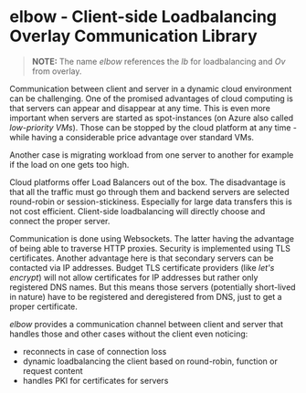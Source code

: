 # elbow - Client-side Loadbalancing Overlay Communication Library

> **NOTE:** The name *elbow* references the *lb* for loadbalancing and *Ov* from overlay.

Communication between client and server in a dynamic cloud environment can be challenging. One of the promised advantages of cloud computing is that servers can appear and disappear at any time. This is even more important when servers are started as spot-instances (on Azure also called *low-priority VMs*). Those can be stopped by the cloud platform at any time - while having a considerable price advantage over standard VMs.

Another case is migrating workload from one server to another for example if the load on one gets too high.

Cloud platforms offer Load Balancers out of the box. The disadvantage is that all the traffic must go through them and backend servers are selected round-robin or session-stickiness. Especially for large data transfers this is not cost efficient. Client-side loadbalancing will directly choose and connect the proper server.

Communication is done using Websockets. The latter having the advantage of being able to traverse HTTP proxies. Security is implemented using TLS certificates. Another advantage here is that secondary servers can be contacted via IP addresses. Budget TLS certificate providers (like *let's encrypt*) will not allow certificates for IP addresses but rather only registered DNS names. But this means those servers (potentially short-lived in nature) have to be registered and deregistered from DNS, just to get a proper certificate. 

*elbow* provides a communication channel between client and server that handles those and other cases without the client even noticing:
- reconnects in case of connection loss
- dynamic loadbalancing the client based on round-robin, function or request content
- handles PKI for certificates for servers

